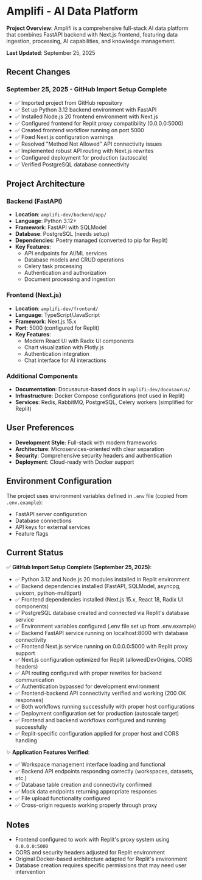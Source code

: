 # Amplifi - AI Data Platform

**Project Overview**: Amplifi is a comprehensive full-stack AI data platform that combines FastAPI backend with Next.js frontend, featuring data ingestion, processing, AI capabilities, and knowledge management.

**Last Updated**: September 25, 2025

## Recent Changes

### September 25, 2025 - GitHub Import Setup Complete
- ✅ Imported project from GitHub repository
- ✅ Set up Python 3.12 backend environment with FastAPI
- ✅ Installed Node.js 20 frontend environment with Next.js
- ✅ Configured frontend for Replit proxy compatibility (0.0.0.0:5000)
- ✅ Created frontend workflow running on port 5000
- ✅ Fixed Next.js configuration warnings
- ✅ Resolved "Method Not Allowed" API connectivity issues
- ✅ Implemented robust API routing with Next.js rewrites
- ✅ Configured deployment for production (autoscale)
- ✅ Verified PostgreSQL database connectivity

## Project Architecture

### Backend (FastAPI)
- **Location**: `amplifi-dev/backend/app/`
- **Language**: Python 3.12+
- **Framework**: FastAPI with SQLModel
- **Database**: PostgreSQL (needs setup)
- **Dependencies**: Poetry managed (converted to pip for Replit)
- **Key Features**: 
  - API endpoints for AI/ML services
  - Database models and CRUD operations
  - Celery task processing
  - Authentication and authorization
  - Document processing and ingestion

### Frontend (Next.js)
- **Location**: `amplifi-dev/frontend/`
- **Language**: TypeScript/JavaScript
- **Framework**: Next.js 15.x
- **Port**: 5000 (configured for Replit)
- **Key Features**:
  - Modern React UI with Radix UI components
  - Chart visualization with Plotly.js
  - Authentication integration
  - Chat interface for AI interactions

### Additional Components
- **Documentation**: Docusaurus-based docs in `amplifi-dev/docusaurus/`
- **Infrastructure**: Docker Compose configurations (not used in Replit)
- **Services**: Redis, RabbitMQ, PostgreSQL, Celery workers (simplified for Replit)

## User Preferences

- **Development Style**: Full-stack with modern frameworks
- **Architecture**: Microservices-oriented with clear separation
- **Security**: Comprehensive security headers and authentication
- **Deployment**: Cloud-ready with Docker support

## Environment Configuration

The project uses environment variables defined in `.env` file (copied from `.env.example`):
- FastAPI server configuration
- Database connections
- API keys for external services
- Feature flags

## Current Status

✅ **GitHub Import Setup Complete (September 25, 2025)**:
- ✅ Python 3.12 and Node.js 20 modules installed in Replit environment
- ✅ Backend dependencies installed (FastAPI, SQLModel, asyncpg, uvicorn, python-multipart)
- ✅ Frontend dependencies installed (Next.js 15.x, React 18, Radix UI components)
- ✅ PostgreSQL database created and connected via Replit's database service
- ✅ Environment variables configured (.env file set up from .env.example)
- ✅ Backend FastAPI service running on localhost:8000 with database connectivity
- ✅ Frontend Next.js service running on 0.0.0.0:5000 with Replit proxy support
- ✅ Next.js configuration optimized for Replit (allowedDevOrigins, CORS headers)
- ✅ API routing configured with proper rewrites for backend communication
- ✅ Authentication bypassed for development environment
- ✅ Frontend-backend API connectivity verified and working (200 OK responses)
- ✅ Both workflows running successfully with proper host configurations
- ✅ Deployment configuration set for production (autoscale target)
- ✅ Frontend and backend workflows configured and running successfully
- ✅ Replit-specific configuration applied for proper host and CORS handling

✨ **Application Features Verified**:
- ✅ Workspace management interface loading and functional
- ✅ Backend API endpoints responding correctly (workspaces, datasets, etc.)
- ✅ Database table creation and connectivity confirmed
- ✅ Mock data endpoints returning appropriate responses
- ✅ File upload functionality configured
- ✅ Cross-origin requests working properly through proxy

## Notes

- Frontend configured to work with Replit's proxy system using `0.0.0.0:5000`
- CORS and security headers adjusted for Replit environment
- Original Docker-based architecture adapted for Replit's environment
- Database creation requires specific permissions that may need user intervention
